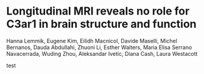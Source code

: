 # Longitudinal MRI reveals no role for C3ar1 in brain structure and function

Hanna Lemmik, Eugene Kim, Eilidh Macnicol, Davide Maselli, Michel Bernanos, Dauda Abdullahi, Zhuoni Li, Esther Walters, Maria Elisa Serrano Navacerrada, Wuding Zhou, Aleksandar Ivetic, Diana Cash, Laura Westacott



test
